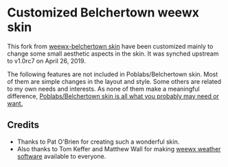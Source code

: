 # Customized Belchertown weewx skin

This fork from [weewx-belchertown skin](https://github.com/poblabs/weewx-belchertown) have been customized mainly to change some small aesthetic aspects in the skin. It was synched upstream to v1.0rc7 on April 26, 2019.

The following features are not included in Poblabs/Belchertown skin. Most of them are simple changes in the layout and style. Some others are related to my own needs and interests.  As none of them make a meaningful difference, <u>Poblabs/Belchertown skin is all what you probably may need or want.</u>

## Credits
* Thanks to Pat O'Brien for creating such a wonderful skin. 
* Also thanks to Tom Keffer and Matthew Wall for making [weewx weather software](http://weewx.com) available to everyone. 

